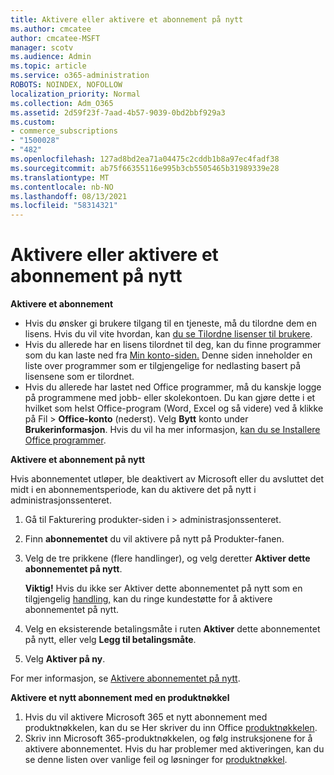```yaml
---
title: Aktivere eller aktivere et abonnement på nytt
ms.author: cmcatee
author: cmcatee-MSFT
manager: scotv
ms.audience: Admin
ms.topic: article
ms.service: o365-administration
ROBOTS: NOINDEX, NOFOLLOW
localization_priority: Normal
ms.collection: Adm_O365
ms.assetid: 2d59f23f-7aad-4b57-9039-0bd2bbf929a3
ms.custom:
- commerce_subscriptions
- "1500028"
- "482"
ms.openlocfilehash: 127ad8bd2ea71a04475c2cddb1b8a97ec4fadf38
ms.sourcegitcommit: ab75f66355116e995b3cb5505465b31989339e28
ms.translationtype: MT
ms.contentlocale: nb-NO
ms.lasthandoff: 08/13/2021
ms.locfileid: "58314321"
---
```

# <a name="activate-or-reactivate-a-subscription"></a>Aktivere eller aktivere et abonnement på nytt

**Aktivere et abonnement**

- Hvis du ønsker gi brukere tilgang til en tjeneste, må du tilordne dem en lisens. Hvis du vil vite hvordan, kan [du se Tilordne lisenser til brukere](https://docs.microsoft.com/microsoft-365/admin/manage/assign-licenses-to-users).
- Hvis du allerede har en lisens tilordnet til deg, kan du finne programmer som du kan laste ned fra [Min konto-siden.](https://portal.office.com/account/#installs) Denne siden inneholder en liste over programmer som er tilgjengelige for nedlasting basert på lisensene som er tilordnet.
- Hvis du allerede har lastet ned Office programmer, må du kanskje logge på programmene med jobb- eller skolekontoen. Du kan gjøre dette i et hvilket som helst Office-program (Word, Excel og så videre) ved å klikke på Fil  >  **Office-konto** (nederst). Velg **Bytt** konto under **Brukerinformasjon**. Hvis du vil ha mer informasjon, [kan du se Installere Office programmer](https://docs.microsoft.com/microsoft-365/admin/setup/install-applications).

**Aktivere et abonnement på nytt**

Hvis abonnementet utløper, ble deaktivert av Microsoft eller du avsluttet det midt i en abonnementsperiode, kan du aktivere det på nytt i administrasjonssenteret.
  
1. Gå til Fakturering produkter-siden i   >  [](https://go.microsoft.com/fwlink/p/?linkid=842054) administrasjonssenteret.
2. Finn **abonnementet** du vil aktivere på nytt på Produkter-fanen.
3. Velg de tre prikkene (flere handlinger), og velg deretter **Aktiver dette abonnementet på nytt**.

    **Viktig!** Hvis du ikke  ser Aktiver dette abonnementet på nytt som en tilgjengelig [handling,](https://go.microsoft.com/fwlink/p/?linkid=518322) kan du ringe kundestøtte for å aktivere abonnementet på nytt.

4. Velg en eksisterende betalingsmåte i ruten **Aktiver** dette abonnementet på nytt, eller velg **Legg til betalingsmåte**.
5. Velg **Aktiver på ny**.

For mer informasjon, se [Aktivere abonnementet på nytt](https://docs.microsoft.com/microsoft-365/commerce/subscriptions/reactivate-your-subscription).

**Aktivere et nytt abonnement med en produktnøkkel**

1. Hvis du vil aktivere Microsoft 365 et nytt abonnement med produktnøkkelen, kan du se Her skriver du inn Office [produktnøkkelen](https://support.office.com/article/where-to-enter-your-office-product-key-0a82e5ae-739e-4b92-a6f4-2ec780c185db).
2. Skriv inn Microsoft 365-produktnøkkelen, og følg instruksjonene for å aktivere abonnementet. Hvis du har problemer med aktiveringen, kan du se denne listen over vanlige feil og løsninger for [produktnøkkel](https://docs.microsoft.com/microsoft-365/commerce/product-key-errors-and-solutions).